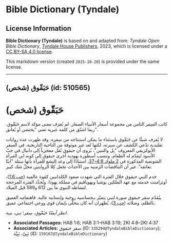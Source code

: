 # Bible Dictionary (Tyndale)

## License Information

**Bible Dictionary (Tyndale)** is based on and adapted from: _Tyndale Open Bible Dictionary_, [Tyndale House Publishers](https://tyndaleopenresources.com/), 2023, which is licensed under a [CC BY-SA 4.0 license](https://creativecommons.org/licenses/by-sa/4.0/legalcode.en).

This markdown version (created `2025-10-20`) is provided under the same license.



--------------------------------

## حَبَقّوق (شخص) (id: 510565)

حَبَقّوق (شخص)
==============

كاتب السِفر الثامن من مجموعة أسفار الأنبياء الصغار. لم يُعرَف معنى مؤكد لاسم حَبَقّوق. ربما اشتُق من كلمة عبرية تعني "يحتضن أو يُعانق".

لا يُعرف شيئًا عن حَبَقّوق باستثناء ما يمكن استنتاجه من سِفره. وقد ظهرت عدة روايات تقليدية تدّعي الكشف عن سيرته، لكنها تُعد غير موثوقة من الناحية التاريخية. في السفر الأبوكريفي المعروف "بِل والتنين"، يُروى أن حبقوق نُقل معجزياً إلى دانيال في جبّ الأسود ليقدّم له الطعام. وتنسب أسطورة يهودية أخرى حبقوق إلى كونه ابن المرأة الشونمية المذكورة في [2 ملوك 4:8–37](https://ref.ly/2Kgs4:8-2Kgs4:37)، استنادًا إلى وعد إليشع للمرأة بأنها ستلد "ابنًا تعانقه". غير أن التناقضات الزمنية بين الأحداث تجعل كِلا الروايتين محلّ شك كبير.

خدم النبي حبقوق خلال الفترة التي شهدت صعود الكلدانيين كقوة عالمية ([حب 1:6](https://ref.ly/Hab1:6))، أوتزامنت خدمته مع عهد الملكين يوشيا ويهوياقيم في مملكة يهوذا. وتُحدَّد الفترة المرجحة لنشاطه النبوي ما بين 612 و589 قبل الميلاد.

ييُقدّم سفر حبقوق صورة لنبي يتميّز بـحساسية روحية وإنسانية عالية. فاهتمامه العميق بالظلم، وصلاته ([حب 3](https://ref.ly/Hab3:1-Hab3:19))، يُظهران أنه كان يتحلّى بإيمان قوي ووعي اجتماعي عميق.

*انظر أيضًا* حَبَقّوق، سِفر؛ نبي، نبية.

* **Associated Passages:** HAB 1:6; HAB 3:1–HAB 3:19; 2KI 4:8–2KI 4:37
* **Associated Articles:** سفر حبقوق (ID: `335294@TyndaleBibleDictionary`); نَبِيّ، نَبِيَّة (ID: `159167@TyndaleBibleDictionary`)

